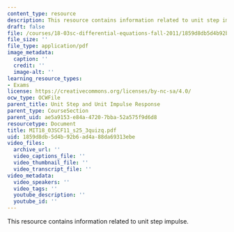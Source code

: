 ```yaml
---
content_type: resource
description: This resource contains information related to unit step impulse.
draft: false
file: /courses/18-03sc-differential-equations-fall-2011/1859d8db5d4b92b6ad4a88da69313ebe_MIT18_03SCF11_s25_3quizq.pdf
file_size: ''
file_type: application/pdf
image_metadata:
  caption: ''
  credit: ''
  image-alt: ''
learning_resource_types:
- Exams
license: https://creativecommons.org/licenses/by-nc-sa/4.0/
ocw_type: OCWFile
parent_title: Unit Step and Unit Impulse Response
parent_type: CourseSection
parent_uid: ae5a9153-e84a-4720-7bba-52a575f9d6d8
resourcetype: Document
title: MIT18_03SCF11_s25_3quizq.pdf
uid: 1859d8db-5d4b-92b6-ad4a-88da69313ebe
video_files:
  archive_url: ''
  video_captions_file: ''
  video_thumbnail_file: ''
  video_transcript_file: ''
video_metadata:
  video_speakers: ''
  video_tags: ''
  youtube_description: ''
  youtube_id: ''
---
```

This resource contains information related to unit step impulse.